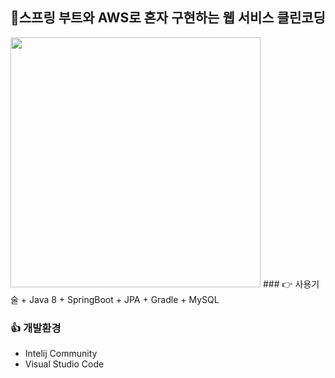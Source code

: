 ## 📌스프링 부트와 AWS로 혼자 구현하는 웹 서비스 클린코딩
<img src="https://user-images.githubusercontent.com/58936137/163902896-805d7250-84a2-4e06-a4b3-d0ad95685e13.jpg" width="400px" height="400px">
### 👉 사용기술
+ Java 8
+ SpringBoot
+ JPA
+ Gradle
+ MySQL

### 👍 개발환경
+ Intelij Community
+ Visual Studio Code


